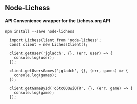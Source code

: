 ## Node-Lichess

#### API Convenience wrapper for the Lichess.org API

`npm install --save node-lichess`

```
  import LichessClient from 'node-lichess';
  const client = new LichessClient();

  client.getUser('jgladch', {}, (err, user) => {
    console.log(user);
  });

  client.getUsersGames('jgladch', {}, (err, games) => {
    console.log(games);
  });

  client.getGameById('o5tc0OQwiOTR', {}, (err, game) => {
    console.log(game);
  });
```